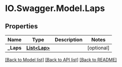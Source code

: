 # IO.Swagger.Model.Laps
## Properties

Name | Type | Description | Notes
------------ | ------------- | ------------- | -------------
**_Laps** | [**List&lt;Lap&gt;**](Lap.md) |  | [optional] 

[[Back to Model list]](../README.md#documentation-for-models) [[Back to API list]](../README.md#documentation-for-api-endpoints) [[Back to README]](../README.md)

